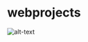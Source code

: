 # webprojects

![alt-text](https://github.com/ailikej/webprojects/blob/fd0a82e1e05de619a3061a0bed99c808f604b3d4/modal-menu-slider/2021-04-22%2008.50.49.gif)

